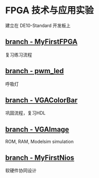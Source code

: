 # FPGA 技术与应用实验
建立在 DE10-Standard 开发板上
##  [branch - MyFirstFPGA](../../tree/MyFirstFPGA/)
复习练习流程
##  [branch - pwm_led](../../tree/pwm_led/)
呼吸灯
##  [branch - VGAColorBar](../../tree/VGAColorBar/)
巩固流程，复习HDL
##  [branch - VGAImage](../../tree/VGAImage/)
ROM, RAM, Modelsim simulation
##  [branch - MyFirstNios](../../tree/MyFirstNios/)
软硬件协同设计